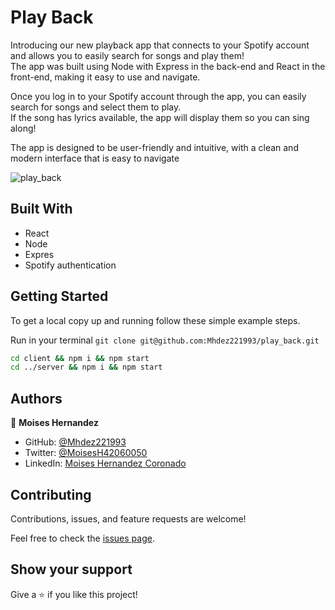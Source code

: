 # Play Back

Introducing our new playback app that connects to your Spotify account and allows you to easily search for songs and play them! <br />
The app was built using Node with Express in the back-end and React in the front-end, making it easy to use and navigate.

Once you log in to your Spotify account through the app, you can easily search for songs and select them to play. <br />
If the song has lyrics available, the app will display them so you can sing along! <br />

The app is designed to be user-friendly and intuitive, with a clean and modern interface that is easy to navigate

![play_back](https://user-images.githubusercontent.com/67757001/225370907-ac3c9f41-b758-4626-9424-6f5332383fcd.PNG)


## Built With

- React
- Node
- Expres
- Spotify authentication

## Getting Started

To get a local copy up and running follow these simple example steps.

Run in your terminal `git clone git@github.com:Mhdez221993/play_back.git`

```bash
cd client && npm i && npm start
cd ../server && npm i && npm start
```

## Authors

👤 **Moises Hernandez**

- GitHub: [@Mhdez221993](https://github.com/Mhdez221993)
- Twitter: [@MoisesH42060050](https://twitter.com/MoisesH42060050)
- LinkedIn: [Moises Hernandez Coronado](https://www.linkedin.com/in/moises-hernandez-9bbb17145/)

## Contributing

Contributions, issues, and feature requests are welcome!

Feel free to check the [issues page](https://github.com/Mhdez221993/play_back/issues).

## Show your support

Give a ⭐️ if you like this project!
